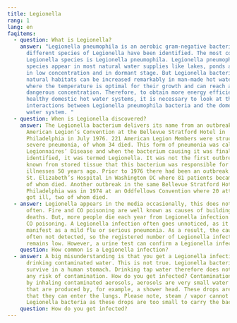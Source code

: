 ```yaml
---
title: Legionella
rang: 1
lang: en
faqitems:
  - question: What is Legionella?
    answer: "Legionella pneumophila is an aerobic gram-negative bacterium. 39
      different species of Legionella have been identified. The most common
      Legionella species is Legionella pneumophila. Legionella pneumophila
      species appear in most natural water supplies like lakes, ponds and rivers
      in low concentration and in dormant stage. But Legionella bacteria from
      natural habitats can be increased remarkably in man-made hot water systems
      where the temperature is optimal for their growth and can reach a
      dangerous concentration. Therefore, to obtain more energy efficient and
      healthy domestic hot water systems, it is necessary to look at the
      interactions between Legionella pneumophila bacteria and the domestic hot
      water system. "
  - question: When is Legionella discovered?
    answer: The Legionella bacterium delivers its name from an outbreak at the
      American Legion’s Convention at the Bellevue Stratford Hotel in
      Philadelphia in July 1976. 221 American Legion Members were struck with
      severe pneumonia, of whom 34 died. This form of pneumonia was called
      Legionnaires’ Disease and when the bacterium causing it was finally
      identified, it was termed Legionella. It was not the first outbreak. It is
      known from stored tissue that this bacterium was responsible for mystery
      illnesses 50 years ago. Prior to 1976 there had been an outbreak in the
      St. Elizabeth’s Hospital in Washington DC where 81 patients became ill, 14
      of whom died. Another outbreak in the same Bellevue Stratford Hotel in
      Philadelphia was in 1974 at an Oddfellows Convention where 20 attendees
      got ill, two of whom died.
  - answer: Legionella appears in the media occasionally, this does not happen
      often. Fire and CO poisoning are well known as causes of building related
      deaths. But, more people die each year from Legionella infection than from
      CO poisoning. A Legionella infection often goes unnoticed, as it can
      manifest as a mild flu or serious pneumonia. As a result, the cause is
      often not detected, so the registered number of Legionella infections
      remains low. However, a urine test can confirm a Legionella infection.
    question: How common is a Legionella infection?
  - answer: A big misunderstanding is that you get a Legionella infection by
      drinking contaminated water. This is not true. Legionella bacteria cannot
      survive in a human stomach. Drinking tap water therefore does not present
      any risk of contamination. How do you get infected? Contamination occurs
      by inhaling contaminated aerosols, aerosols are very small water droplets
      that are produced by, for example, a shower head. These drops are so small
      that they can enter the lungs. Please note, steam / vapor cannot contain
      Legionella bacteria as these drops are too small to carry the bacteria.
    question: How do you get infected?
---
```

